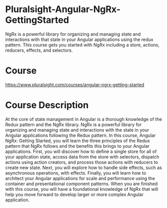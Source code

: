 # Pluralsight-Angular-NgRx-GettingStarted

NgRx is a powerful library for organizing and managing state and interactions with that state in your Angular applications using the redux pattern. This course gets you started with NgRx including a store, actions, reducers, effects, and selectors.

# Course

https://www.pluralsight.com/courses/angular-ngrx-getting-started

# Course Description

At the core of state management in Angular is a thorough knowledge of the Redux pattern and the NgRx library. NgRx is a powerful library for organizing and managing state and interactions with the state in your Angular applications following the Redux pattern. In this course, Angular NgRx: Getting Started, you will learn the three principles of the Redux pattern that NgRx follows and the benefits this brings to your Angular applications. First, you will discover how to define a single store for all of your application state, access data from the store with selectors, dispatch actions using action creators, and process those actions with reducers to create new state. Next, you will explore how to handle side effects, such as asynchronous operations, with effects. Finally, you will learn how to architect your Angular applications for scale and performance using the container and presentational component patterns. When you are finished with this course, you will have a foundational knowledge of NgRx that will help you move forward to develop larger or more complex Angular application.
